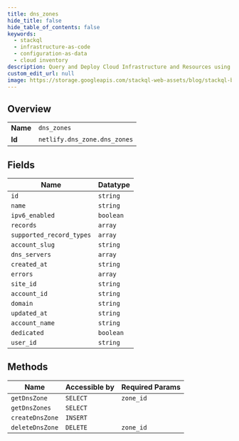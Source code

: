 ```yaml
---
title: dns_zones
hide_title: false
hide_table_of_contents: false
keywords:
  - stackql
  - infrastructure-as-code
  - configuration-as-data
  - cloud inventory
description: Query and Deploy Cloud Infrastructure and Resources using SQL
custom_edit_url: null
image: https://storage.googleapis.com/stackql-web-assets/blog/stackql-blog-post-featured-image.png
---
```

  
    

## Overview
<table><tbody>
<tr><td><b>Name</b></td><td><code>dns_zones</code></td></tr>
<tr><td><b>Id</b></td><td><code>netlify.dns_zone.dns_zones</code></td></tr>
</tbody></table>

## Fields
| Name | Datatype |
| ---- | -------- |
| `id` | `string` |
| `name` | `string` |
| `ipv6_enabled` | `boolean` |
| `records` | `array` |
| `supported_record_types` | `array` |
| `account_slug` | `string` |
| `dns_servers` | `array` |
| `created_at` | `string` |
| `errors` | `array` |
| `site_id` | `string` |
| `account_id` | `string` |
| `domain` | `string` |
| `updated_at` | `string` |
| `account_name` | `string` |
| `dedicated` | `boolean` |
| `user_id` | `string` |
## Methods
| Name | Accessible by | Required Params |
| ---- | ------------- | --------------- |
| `getDnsZone` | `SELECT` | `zone_id` |
| `getDnsZones` | `SELECT` |  |
| `createDnsZone` | `INSERT` |  |
| `deleteDnsZone` | `DELETE` | `zone_id` |
